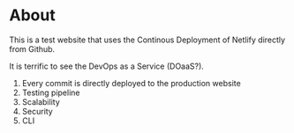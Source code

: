 # About

This is a test website that uses the Continous Deployment of Netlify directly from Github.

It is terrific to see the DevOps as a Service (DOaaS?).

 1) Every commit is directly deployed to the production website
 2) Testing pipeline
 3) Scalability
 4) Security
 5) CLI
